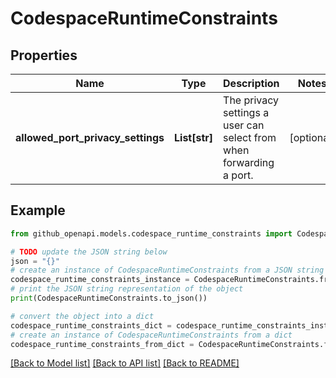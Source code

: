 # CodespaceRuntimeConstraints


## Properties

Name | Type | Description | Notes
------------ | ------------- | ------------- | -------------
**allowed_port_privacy_settings** | **List[str]** | The privacy settings a user can select from when forwarding a port. | [optional] 

## Example

```python
from github_openapi.models.codespace_runtime_constraints import CodespaceRuntimeConstraints

# TODO update the JSON string below
json = "{}"
# create an instance of CodespaceRuntimeConstraints from a JSON string
codespace_runtime_constraints_instance = CodespaceRuntimeConstraints.from_json(json)
# print the JSON string representation of the object
print(CodespaceRuntimeConstraints.to_json())

# convert the object into a dict
codespace_runtime_constraints_dict = codespace_runtime_constraints_instance.to_dict()
# create an instance of CodespaceRuntimeConstraints from a dict
codespace_runtime_constraints_from_dict = CodespaceRuntimeConstraints.from_dict(codespace_runtime_constraints_dict)
```
[[Back to Model list]](../README.md#documentation-for-models) [[Back to API list]](../README.md#documentation-for-api-endpoints) [[Back to README]](../README.md)


